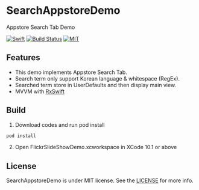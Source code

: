 # SearchAppstoreDemo
Appstore Search Tab Demo

[![Swift](https://img.shields.io/badge/Swift-4.2-orange.svg)](https://swift.org)
[![Build Status](https://travis-ci.org/hsleedevelop/SearchAppstoreDemo.svg?branch=master)](https://travis-ci.org/hsleedevelop/SearchAppstoreDemo)
[![MIT](https://img.shields.io/badge/License-MIT-blue.svg)](https://opensource.org/licenses/MIT)

## Features

* This demo implements Appstore Search Tab.
* Search term only support Korean language & whitespace (RegEx).
* Searched term store in UserDefaults and then display main view.
* MVVM with [RxSwift](https://github.com/ReactiveX/RxSwift)

## Build

1. Download codes and run pod install
```ruby
pod install
```
2. Open FlickrSlideShowDemo.xcworkspace in XCode 10.1 or above

## License

SearchAppstoreDemo is under MIT license. See the [LICENSE](LICENSE) for more info.
